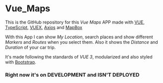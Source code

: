# Vue_Maps

This is the GitHub repository for this _Vue Maps_ APP made with [VUE](https://v3.vuejs.org/), [TypeScript](https://www.typescriptlang.org/), [VUEX](https://next.vuex.vuejs.org/), [Axios](https://axios-http.com/) and [MapBox](https://www.mapbox.com/)

With this App I can show _My Location_, search places and show different _Markers_ and _Routes_ when you select them. Also it shows the _Distance_ and _Duration_ of your car trip.

It's made following the standards of _VUE 3_, modularized and also styled with [Bootstrap](https://getbootstrap.com/).

### Right now it's on DEVELOPMENT and ISN'T DEPLOYED
